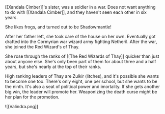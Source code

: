 [[Xandala Cimber]]'s sister, was a soldier in a war. Does not want anything to do with [[Xandala Cimber]], and they haven't seen each other in six years.

She likes frogs, and turned out to be Shadowmantle!

After her father left, she took care of the house on her own. Eventually got drafted into the Cormyrian war wizard army fighting Netheril. After the war, she joined the Red Wizard's of Thay.

She rose through the ranks of [[The Red Wizards of Thay]] quicker than just about anyone else. She's only been part of them for about three and a half years, but she's nearly at the top of their ranks.

High ranking leaders of Thay are Zulkir (litches), and it's possible she wants to become one too. There's only eight, one per school, but she wants to be the ninth. It's also a seat of political power and imortality. If she gets another big win, the leader will promote her. Weaponizing the death curse might be her plan for the promotion.

![[Valindra.png]]
